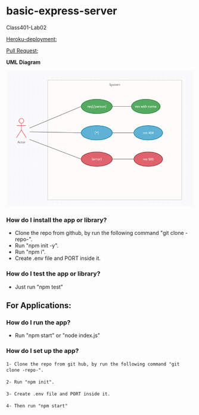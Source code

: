 # basic-express-server

Class401-Lab02

[Heroku-deployment](https://express-server-401.herokuapp.com/);

[Pull Request](https://github.com/IbrahimAljabr/basic-express-server/pull/1);

**UML Diagram**

![Heroku](/UML.png)


### How do I install the app or library?

  * Clone the repo from github, by run the following command "git clone -repo-".
  * Run "npm init -y".
  * Run "npm i".
  * Create .env file and PORT inside it.

### How do I test the app or library?

  - Just run "npm test"


## For Applications:

  ### How do I run the app?

  * Run "npm start" or "node index.js"

  ### How do I set up the app?

    1- Clone the repo from git hub, by run the following command "git clone -repo-".

    2- Run "npm init".

    3- Create .env file and PORT inside it.

    4- Then run "npm start"